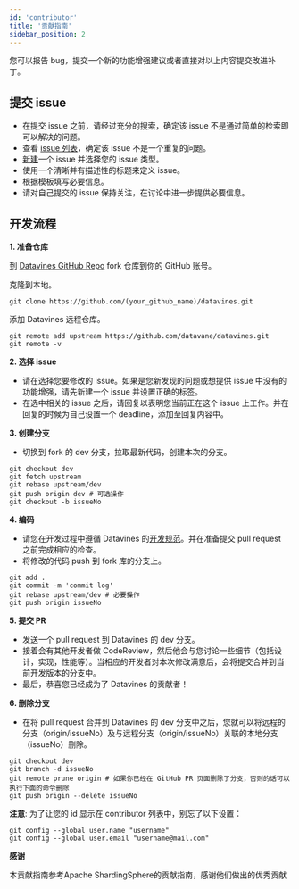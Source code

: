 ```yaml
---
id: 'contributor'
title: '贡献指南'
sidebar_position: 2
---
```

您可以报告 bug，提交一个新的功能增强建议或者直接对以上内容提交改进补丁。

## 提交 issue

 - 在提交 issue 之前，请经过充分的搜索，确定该 issue 不是通过简单的检索即可以解决的问题。
 - 查看 [issue 列表](https://github.com/datavane/datavines/issues)，确定该 issue 不是一个重复的问题。
 - [新建](https://github.com/datavane/datavines/issues/new/choose)一个 issue 并选择您的 issue 类型。
 - 使用一个清晰并有描述性的标题来定义 issue。
 - 根据模板填写必要信息。
 - 请对自己提交的 issue 保持关注，在讨论中进一步提供必要信息。

## 开发流程

**1. 准备仓库**

到 [Datavines GitHub Repo]( https://github.com/datavane/datavines ) fork 仓库到你的 GitHub 账号。

克隆到本地。
```shell
git clone https://github.com/(your_github_name)/datavines.git
```

添加 Datavines 远程仓库。
```shell
git remote add upstream https://github.com/datavane/datavines.git
git remote -v
```

**2. 选择 issue**

 - 请在选择您要修改的 issue。如果是您新发现的问题或想提供 issue 中没有的功能增强，请先新建一个 issue 并设置正确的标签。
 - 在选中相关的 issue 之后，请回复以表明您当前正在这个 issue 上工作。并在回复的时候为自己设置一个 deadline，添加至回复内容中。

**3. 创建分支**

 - 切换到 fork 的 dev 分支，拉取最新代码，创建本次的分支。

```shell
git checkout dev
git fetch upstream
git rebase upstream/dev
git push origin dev # 可选操作
git checkout -b issueNo
```

**4. 编码**

 - 请您在开发过程中遵循 Datavines 的[开发规范](code-conduct.md)。并在准备提交 pull request 之前完成相应的检查。
 - 将修改的代码 push 到 fork 库的分支上。

```shell
git add .
git commit -m 'commit log'
git rebase upstream/dev # 必要操作
git push origin issueNo
```

**5. 提交 PR**

 - 发送一个 pull request 到 Datavines 的 dev 分支。
 - 接着会有其他开发者做 CodeReview，然后他会与您讨论一些细节（包括设计，实现，性能等）。当相应的开发者对本次修改满意后，会将提交合并到当前开发版本的分支中。
 - 最后，恭喜您已经成为了 Datavines 的贡献者！

**6. 删除分支**

 - 在将 pull request 合并到 Datavines 的 dev 分支中之后，您就可以将远程的分支（origin/issueNo）及与远程分支（origin/issueNo）关联的本地分支（issueNo）删除。
 
```shell
git checkout dev
git branch -d issueNo
git remote prune origin # 如果你已经在 GitHub PR 页面删除了分支，否则的话可以执行下面的命令删除
git push origin --delete issueNo
```

**注意**: 为了让您的 id 显示在 contributor 列表中，别忘了以下设置：

```shell
git config --global user.name "username"
git config --global user.email "username@mail.com"
```

**感谢**

本贡献指南参考Apache ShardingSphere的贡献指南，感谢他们做出的优秀贡献
